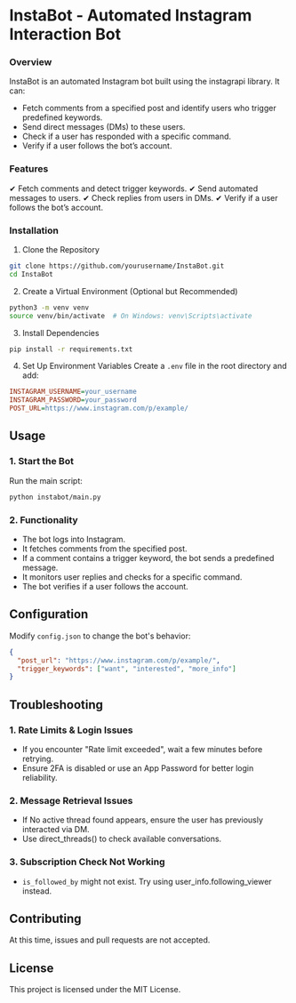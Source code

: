 # InstaBot - Automated Instagram Interaction Bot
### Overview
InstaBot is an automated Instagram bot built using the instagrapi library. It can:

 - Fetch comments from a specified post and identify users who trigger predefined keywords.
 - Send direct messages (DMs) to these users.
 - Check if a user has responded with a specific command.
 - Verify if a user follows the bot’s account.
### Features
✔ Fetch comments and detect trigger keywords.
✔ Send automated messages to users.
✔ Check replies from users in DMs.
✔ Verify if a user follows the bot’s account.

### Installation
1. Clone the Repository
```bash
git clone https://github.com/yourusername/InstaBot.git  
cd InstaBot
```
2. Create a Virtual Environment (Optional but Recommended)
```bash
python3 -m venv venv  
source venv/bin/activate  # On Windows: venv\Scripts\activate
```
3. Install Dependencies
```bash
pip install -r requirements.txt
```
4. Set Up Environment Variables
Create a ```.env``` file in the root directory and add:

```ini
INSTAGRAM_USERNAME=your_username  
INSTAGRAM_PASSWORD=your_password  
POST_URL=https://www.instagram.com/p/example/ 
```  
## Usage
### 1. Start the Bot
Run the main script:
```bash
python instabot/main.py
```
### 2. Functionality
 - The bot logs into Instagram.
 - It fetches comments from the specified post.
 - If a comment contains a trigger keyword, the bot sends a predefined message.
 - It monitors user replies and checks for a specific command.
 - The bot verifies if a user follows the account.
## Configuration
Modify ```config.json``` to change the bot's behavior:

```json
{
  "post_url": "https://www.instagram.com/p/example/",
  "trigger_keywords": ["want", "interested", "more_info"]
}
```
## Troubleshooting
### 1. Rate Limits & Login Issues
 - If you encounter "Rate limit exceeded", wait a few minutes before retrying.
 - Ensure 2FA is disabled or use an App Password for better login reliability.
### 2. Message Retrieval Issues
 - If No active thread found appears, ensure the user has previously interacted via DM.
 - Use direct_threads() to check available conversations.
### 3. Subscription Check Not Working
 - ```is_followed_by``` might not exist. Try using user_info.following_viewer instead.
## Contributing
At this time, issues and pull requests are not accepted.

## License
This project is licensed under the MIT License.
